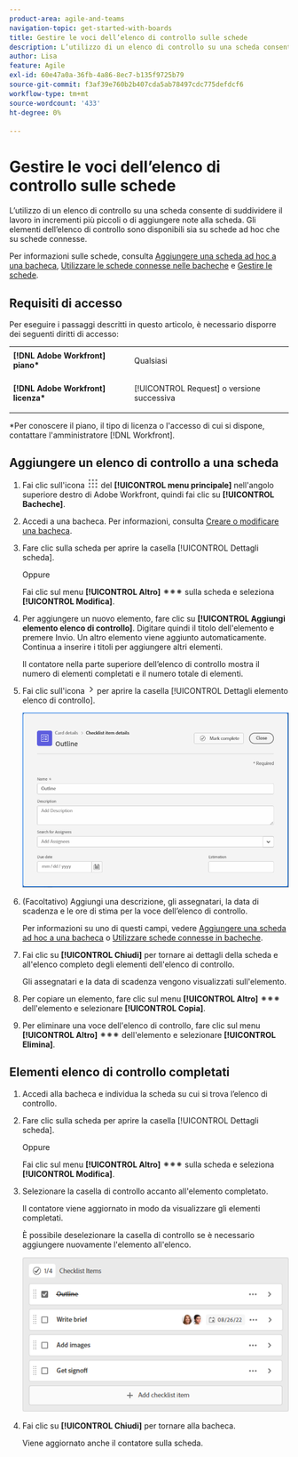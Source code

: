 ```yaml
---
product-area: agile-and-teams
navigation-topic: get-started-with-boards
title: Gestire le voci dell’elenco di controllo sulle schede
description: L’utilizzo di un elenco di controllo su una scheda consente di suddividere il lavoro in incrementi più piccoli o di aggiungere note alla scheda. Gli elementi dell’elenco di controllo sono disponibili sia su schede ad hoc che su schede connesse.
author: Lisa
feature: Agile
exl-id: 60e47a0a-36fb-4a86-8ec7-b135f9725b79
source-git-commit: f3af39e760b2b407cda5ab78497cdc775defdcf6
workflow-type: tm+mt
source-wordcount: '433'
ht-degree: 0%

---
```


# Gestire le voci dell’elenco di controllo sulle schede

L’utilizzo di un elenco di controllo su una scheda consente di suddividere il lavoro in incrementi più piccoli o di aggiungere note alla scheda. Gli elementi dell’elenco di controllo sono disponibili sia su schede ad hoc che su schede connesse.

Per informazioni sulle schede, consulta [Aggiungere una scheda ad hoc a una bacheca](/help/quicksilver/agile/get-started-with-boards/add-card-to-board.md), [Utilizzare le schede connesse nelle bacheche](/help/quicksilver/agile/get-started-with-boards/connected-cards.md) e [Gestire le schede](/help/quicksilver/agile/get-started-with-boards/move-board-items.md).

## Requisiti di accesso

Per eseguire i passaggi descritti in questo articolo, è necessario disporre dei seguenti diritti di accesso:

<table style="table-layout:auto"> 
 <col> 
 </col> 
 <col> 
 </col> 
 <tbody> 
  <tr> 
   <td role="rowheader"><strong>[!DNL Adobe Workfront] piano*</strong></td> 
   <td> <p>Qualsiasi</p> </td> 
  </tr> 
  <tr> 
   <td role="rowheader"><strong>[!DNL Adobe Workfront] licenza*</strong></td> 
   <td> <p>[!UICONTROL Request] o versione successiva</p> </td> 
  </tr> 
 </tbody> 
</table>

&#42;Per conoscere il piano, il tipo di licenza o l&#39;accesso di cui si dispone, contattare l&#39;amministratore [!DNL Workfront].

## Aggiungere un elenco di controllo a una scheda

1. Fai clic sull&#39;icona ![](assets/main-menu-icon.png) del **[!UICONTROL menu principale]** nell&#39;angolo superiore destro di Adobe Workfront, quindi fai clic su **[!UICONTROL Bacheche]**.
1. Accedi a una bacheca. Per informazioni, consulta [Creare o modificare una bacheca](../../agile/get-started-with-boards/create-edit-board.md).
1. Fare clic sulla scheda per aprire la casella [!UICONTROL Dettagli scheda].

   Oppure

   Fai clic sul menu **[!UICONTROL Altro]** ![Altro menu](assets/more-icon-spectrum.png) sulla scheda e seleziona **[!UICONTROL Modifica]**.

1. Per aggiungere un nuovo elemento, fare clic su **[!UICONTROL Aggiungi elemento elenco di controllo]**. Digitare quindi il titolo dell&#39;elemento e premere Invio. Un altro elemento viene aggiunto automaticamente. Continua a inserire i titoli per aggiungere altri elementi.

   Il contatore nella parte superiore dell’elenco di controllo mostra il numero di elementi completati e il numero totale di elementi.

1. Fai clic sull&#39;icona ![Dettagli](assets/checklist-chevron.png) per aprire la casella [!UICONTROL Dettagli elemento elenco di controllo].

   ![Casella Dettagli elemento elenco di controllo](assets/checklist-item-details.png)

1. (Facoltativo) Aggiungi una descrizione, gli assegnatari, la data di scadenza e le ore di stima per la voce dell’elenco di controllo.

   Per informazioni su uno di questi campi, vedere [Aggiungere una scheda ad hoc a una bacheca](/help/quicksilver/agile/get-started-with-boards/add-card-to-board.md) o [Utilizzare schede connesse in bacheche](/help/quicksilver/agile/get-started-with-boards/connected-cards.md).

1. Fai clic su **[!UICONTROL Chiudi]** per tornare ai dettagli della scheda e all&#39;elenco completo degli elementi dell&#39;elenco di controllo.

   Gli assegnatari e la data di scadenza vengono visualizzati sull&#39;elemento.

1. Per copiare un elemento, fare clic sul menu **[!UICONTROL Altro]** ![Altro menu](assets/more-icon-spectrum.png) dell&#39;elemento e selezionare **[!UICONTROL Copia]**.
1. Per eliminare una voce dell&#39;elenco di controllo, fare clic sul menu **[!UICONTROL Altro]** ![Altro menu](assets/more-icon-spectrum.png) dell&#39;elemento e selezionare **[!UICONTROL Elimina]**.

## Elementi elenco di controllo completati

1. Accedi alla bacheca e individua la scheda su cui si trova l’elenco di controllo.
1. Fare clic sulla scheda per aprire la casella [!UICONTROL Dettagli scheda].

   Oppure

   Fai clic sul menu **[!UICONTROL Altro]** ![Altro menu](assets/more-icon-spectrum.png) sulla scheda e seleziona **[!UICONTROL Modifica]**.

1. Selezionare la casella di controllo accanto all&#39;elemento completato.

   Il contatore viene aggiornato in modo da visualizzare gli elementi completati.

   È possibile deselezionare la casella di controllo se è necessario aggiungere nuovamente l&#39;elemento all&#39;elenco.

   ![Elemento elenco di controllo completato](assets/checklist-items-with-chevron.png)

1. Fai clic su **[!UICONTROL Chiudi]** per tornare alla bacheca.

   Viene aggiornato anche il contatore sulla scheda.
